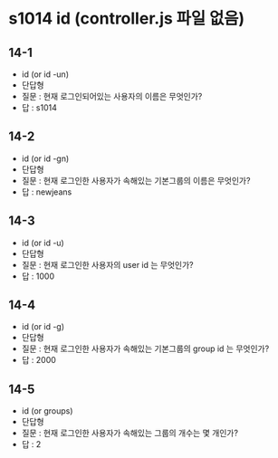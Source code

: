 # s1014 id (controller.js 파일 없음)
## 14-1
- id (or id -un)
- 단답형
- 질문 : 현재 로그인되어있는 사용자의 이름은 무엇인가?
- 답 : s1014
## 14-2
- id (or id -gn)
- 단답형
- 질문 : 현재 로그인한 사용자가 속해있는 기본그룹의 이름은 무엇인가?
- 답 : newjeans
## 14-3
- id (or id -u)
- 단답형
- 질문 : 현재 로그인한 사용자의 user id 는 무엇인가?
- 답 : 1000
## 14-4
- id (or id -g)
- 단답형
- 질문 : 현재 로그인한 사용자가 속해있는 기본그룹의 group id 는 무엇인가?
- 답 : 2000
## 14-5
- id (or groups)
- 단답형
- 질문 : 현재 로그인한 사용자가 속해있는 그룹의 개수는 몇 개인가?
- 답 : 2



